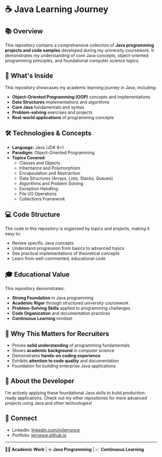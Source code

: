 # ☕ Java Learning Journey

## 📚 Overview
This repository contains a comprehensive collection of **Java programming projects and code samples** developed during my university coursework. It demonstrates my understanding of core Java concepts, object-oriented programming principles, and foundational computer science topics.

## 🎯 What's Inside
This repository showcases my academic learning journey in Java, including:
- **Object-Oriented Programming (OOP)** concepts and implementations
- **Data Structures** implementations and algorithms
- **Core Java** fundamentals and syntax
- **Problem-solving** exercises and projects
- **Real-world applications** of programming concepts

## 🛠️ Technologies & Concepts
- **Language:** Java (JDK 8+)
- **Paradigm:** Object-Oriented Programming
- **Topics Covered:**
  - Classes and Objects
  - Inheritance and Polymorphism
  - Encapsulation and Abstraction
  - Data Structures (Arrays, Lists, Stacks, Queues)
  - Algorithms and Problem Solving
  - Exception Handling
  - File I/O Operations
  - Collections Framework

## 💻 Code Structure
The code in this repository is organized by topics and projects, making it easy to:
- Review specific Java concepts
- Understand progression from basics to advanced topics
- See practical implementations of theoretical concepts
- Learn from well-commented, educational code

## 🎓 Educational Value
This repository demonstrates:
- **Strong Foundation** in Java programming
- **Academic Rigor** through structured university coursework
- **Problem-Solving Skills** applied to programming challenges
- **Code Organization** and documentation practices
- **Continuous Learning** mindset

## 🚀 Why This Matters for Recruiters
- Proves **solid understanding** of programming fundamentals
- Shows **academic background** in computer science
- Demonstrates **hands-on coding experience**
- Exhibits **attention to code quality** and documentation
- Foundation for building enterprise Java applications

## 💬 About the Developer
I'm actively applying these foundational Java skills to build production-ready applications. Check out my other repositories for more advanced projects using Java and other technologies!

## 🔗 Connect
- LinkedIn: [linkedin.com/in/jerronce](https://www.linkedin.com/in/jerronce/)
- Portfolio: [jerronce.github.io](https://jerronce.github.io)

---

👨‍🎓 **Academic Work** | ☕ **Java Programming** | 📈 **Continuous Learning**
